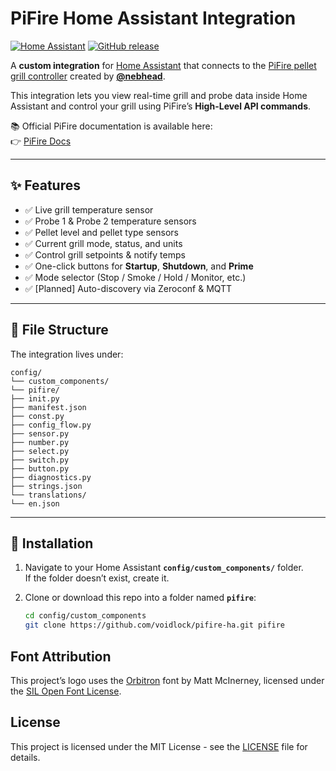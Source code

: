 # PiFire Home Assistant Integration

[![Home Assistant](https://img.shields.io/badge/Home%20Assistant-Custom%20Integration-blue)](https://www.home-assistant.io/)
[![GitHub release](https://img.shields.io/github/v/release/yourname/pifire-ha)](https://github.com/yourname/pifire-ha/releases)

A **custom integration** for [Home Assistant](https://www.home-assistant.io/) that connects to the [PiFire pellet grill controller](https://github.com/nebhead/PiFire) created by [**@nebhead**](https://github.com/nebhead).  

This integration lets you view real-time grill and probe data inside Home Assistant and control your grill using PiFire’s **High-Level API commands**.

📚 Official PiFire documentation is available here:  
👉 [PiFire Docs](https://nebhead.github.io/PiFire-Pages/)

---

## ✨ Features

- ✅ Live grill temperature sensor  
- ✅ Probe 1 & Probe 2 temperature sensors  
- ✅ Pellet level and pellet type sensors  
- ✅ Current grill mode, status, and units  
- ✅ Control grill setpoints & notify temps  
- ✅ One-click buttons for **Startup**, **Shutdown**, and **Prime**  
- ✅ Mode selector (Stop / Smoke / Hold / Monitor, etc.)  
- ✅ [Planned] Auto-discovery via Zeroconf & MQTT  

---

## 📂 File Structure

The integration lives under:
```
config/
└── custom_components/
└── pifire/
├── init.py
├── manifest.json
├── const.py
├── config_flow.py
├── sensor.py
├── number.py
├── select.py
├── switch.py
├── button.py
├── diagnostics.py
├── strings.json
└── translations/
└── en.json
```

---

## 🚀 Installation

1. Navigate to your Home Assistant **`config/custom_components/`** folder.  
   If the folder doesn’t exist, create it.

2. Clone or download this repo into a folder named **`pifire`**:

   ```bash
   cd config/custom_components
   git clone https://github.com/voidlock/pifire-ha.git pifire

## Font Attribution

This project’s logo uses the [Orbitron](https://www.theleagueofmoveabletype.com/orbitron) font by Matt McInerney, licensed under the [SIL Open Font License](https://scripts.sil.org/OFL).

## License
This project is licensed under the MIT License - see the [LICENSE](LICENSE) file for details.

